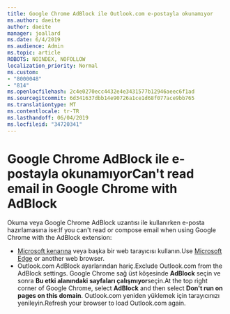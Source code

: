 ```yaml
---
title: Google Chrome AdBlock ile Outlook.com e-postayla okunamıyor
ms.author: daeite
author: daeite
manager: joallard
ms.date: 6/4/2019
ms.audience: Admin
ms.topic: article
ROBOTS: NOINDEX, NOFOLLOW
localization_priority: Normal
ms.custom:
- "8000048"
- "814"
ms.openlocfilehash: 2c4e0270ecc4432e4e3431577b12946aeec6f1ad
ms.sourcegitcommit: 6d341637dbb14e90726a1ce1d68f077ace9bb765
ms.translationtype: MT
ms.contentlocale: tr-TR
ms.lasthandoff: 06/04/2019
ms.locfileid: "34720341"
---
```

# <a name="cant-read-email-in-google-chrome-with-adblock"></a><span data-ttu-id="00b3d-102">Google Chrome AdBlock ile e-postayla okunamıyor</span><span class="sxs-lookup"><span data-stu-id="00b3d-102">Can't read email in Google Chrome with AdBlock</span></span>

<span data-ttu-id="00b3d-103">Okuma veya Google Chrome AdBlock uzantısı ile kullanırken e-posta hazırlamasına ise:</span><span class="sxs-lookup"><span data-stu-id="00b3d-103">If you can't read or compose email when using Google Chrome with the AdBlock extension:</span></span>

- <span data-ttu-id="00b3d-104">[Microsoft kenarına](https://go.microsoft.com/fwlink/p/?linkid=2001503&amp;clcid=0x409) veya başka bir web tarayıcısı kullanın.</span><span class="sxs-lookup"><span data-stu-id="00b3d-104">Use [Microsoft Edge](https://go.microsoft.com/fwlink/p/?linkid=2001503&amp;clcid=0x409) or another web browser.</span></span>
- <span data-ttu-id="00b3d-105">Outlook.com AdBlock ayarlarından hariç.</span><span class="sxs-lookup"><span data-stu-id="00b3d-105">Exclude Outlook.com from the AdBlock settings.</span></span> <span data-ttu-id="00b3d-106">Google Chrome sağ üst köşesinde **AdBlock** seçin ve sonra **Bu etki alanındaki sayfaları çalışmıyor**seçin.</span><span class="sxs-lookup"><span data-stu-id="00b3d-106">At the top right corner of Google Chrome, select **AdBlock** and then select **Don't run on pages on this domain**.</span></span> <span data-ttu-id="00b3d-107">Outlook.com yeniden yüklemek için tarayıcınızı yenileyin.</span><span class="sxs-lookup"><span data-stu-id="00b3d-107">Refresh your browser to load Outlook.com again.</span></span>